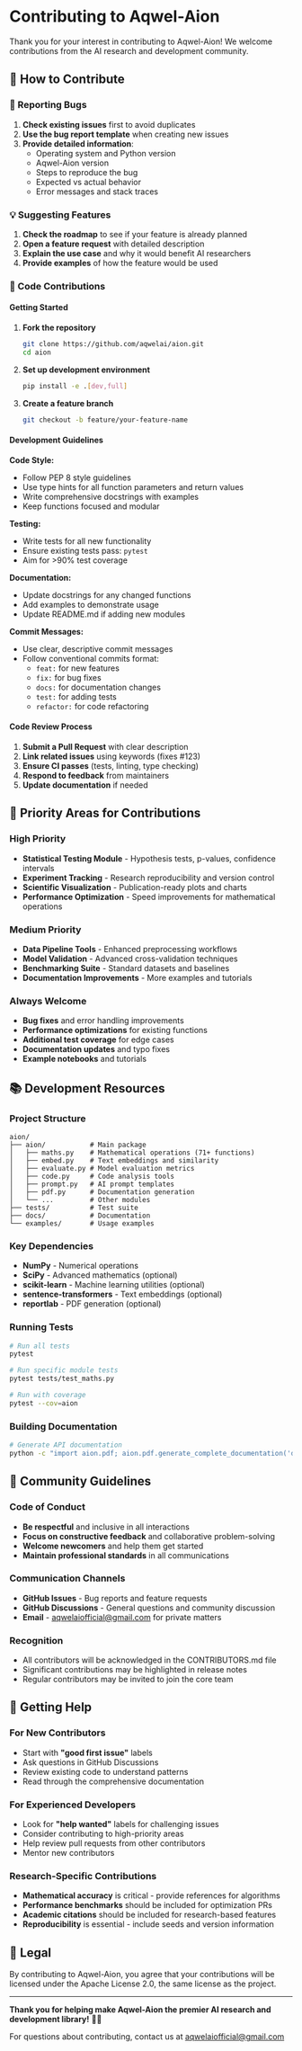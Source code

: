 # Contributing to Aqwel-Aion

Thank you for your interest in contributing to Aqwel-Aion! We welcome contributions from the AI research and development community.

## 🌟 How to Contribute

### 🐛 Reporting Bugs

1. **Check existing issues** first to avoid duplicates
2. **Use the bug report template** when creating new issues
3. **Provide detailed information**:
   - Operating system and Python version
   - Aqwel-Aion version
   - Steps to reproduce the bug
   - Expected vs actual behavior
   - Error messages and stack traces

### 💡 Suggesting Features

1. **Check the roadmap** to see if your feature is already planned
2. **Open a feature request** with detailed description
3. **Explain the use case** and why it would benefit AI researchers
4. **Provide examples** of how the feature would be used

### 🔧 Code Contributions

#### Getting Started

1. **Fork the repository**
   ```bash
   git clone https://github.com/aqwelai/aion.git
   cd aion
   ```

2. **Set up development environment**
   ```bash
   pip install -e .[dev,full]
   ```

3. **Create a feature branch**
   ```bash
   git checkout -b feature/your-feature-name
   ```

#### Development Guidelines

**Code Style:**
- Follow PEP 8 style guidelines
- Use type hints for all function parameters and return values
- Write comprehensive docstrings with examples
- Keep functions focused and modular

**Testing:**
- Write tests for all new functionality
- Ensure existing tests pass: `pytest`
- Aim for >90% test coverage

**Documentation:**
- Update docstrings for any changed functions
- Add examples to demonstrate usage
- Update README.md if adding new modules

**Commit Messages:**
- Use clear, descriptive commit messages
- Follow conventional commits format:
  - `feat:` for new features
  - `fix:` for bug fixes
  - `docs:` for documentation changes
  - `test:` for adding tests
  - `refactor:` for code refactoring

#### Code Review Process

1. **Submit a Pull Request** with clear description
2. **Link related issues** using keywords (fixes #123)
3. **Ensure CI passes** (tests, linting, type checking)
4. **Respond to feedback** from maintainers
5. **Update documentation** if needed

## 🎯 Priority Areas for Contributions

### High Priority
- **Statistical Testing Module** - Hypothesis tests, p-values, confidence intervals
- **Experiment Tracking** - Research reproducibility and version control
- **Scientific Visualization** - Publication-ready plots and charts
- **Performance Optimization** - Speed improvements for mathematical operations

### Medium Priority
- **Data Pipeline Tools** - Enhanced preprocessing workflows
- **Model Validation** - Advanced cross-validation techniques
- **Benchmarking Suite** - Standard datasets and baselines
- **Documentation Improvements** - More examples and tutorials

### Always Welcome
- **Bug fixes** and error handling improvements
- **Performance optimizations** for existing functions
- **Additional test coverage** for edge cases
- **Documentation updates** and typo fixes
- **Example notebooks** and tutorials

## 📚 Development Resources

### Project Structure
```
aion/
├── aion/           # Main package
│   ├── maths.py    # Mathematical operations (71+ functions)
│   ├── embed.py    # Text embeddings and similarity
│   ├── evaluate.py # Model evaluation metrics
│   ├── code.py     # Code analysis tools
│   ├── prompt.py   # AI prompt templates
│   ├── pdf.py      # Documentation generation
│   └── ...         # Other modules
├── tests/          # Test suite
├── docs/           # Documentation
└── examples/       # Usage examples
```

### Key Dependencies
- **NumPy** - Numerical operations
- **SciPy** - Advanced mathematics (optional)
- **scikit-learn** - Machine learning utilities (optional)
- **sentence-transformers** - Text embeddings (optional)
- **reportlab** - PDF generation (optional)

### Running Tests
```bash
# Run all tests
pytest

# Run specific module tests
pytest tests/test_maths.py

# Run with coverage
pytest --cov=aion
```

### Building Documentation
```bash
# Generate API documentation
python -c "import aion.pdf; aion.pdf.generate_complete_documentation('docs')"
```

## 🤝 Community Guidelines

### Code of Conduct
- **Be respectful** and inclusive in all interactions
- **Focus on constructive feedback** and collaborative problem-solving
- **Welcome newcomers** and help them get started
- **Maintain professional standards** in all communications

### Communication Channels
- **GitHub Issues** - Bug reports and feature requests
- **GitHub Discussions** - General questions and community discussion
- **Email** - aqwelaiofficial@gmail.com for private matters

### Recognition
- All contributors will be acknowledged in the CONTRIBUTORS.md file
- Significant contributions may be highlighted in release notes
- Regular contributors may be invited to join the core team

## 🚀 Getting Help

### For New Contributors
- Start with **"good first issue"** labels
- Ask questions in GitHub Discussions
- Review existing code to understand patterns
- Read through the comprehensive documentation

### For Experienced Developers
- Look for **"help wanted"** labels for challenging issues
- Consider contributing to high-priority areas
- Help review pull requests from other contributors
- Mentor new contributors

### Research-Specific Contributions
- **Mathematical accuracy** is critical - provide references for algorithms
- **Performance benchmarks** should be included for optimization PRs
- **Academic citations** should be included for research-based features
- **Reproducibility** is essential - include seeds and version information

## 📄 Legal

By contributing to Aqwel-Aion, you agree that your contributions will be licensed under the Apache License 2.0, the same license as the project.

---

**Thank you for helping make Aqwel-Aion the premier AI research and development library!** 🧠✨

For questions about contributing, contact us at aqwelaiofficial@gmail.com
